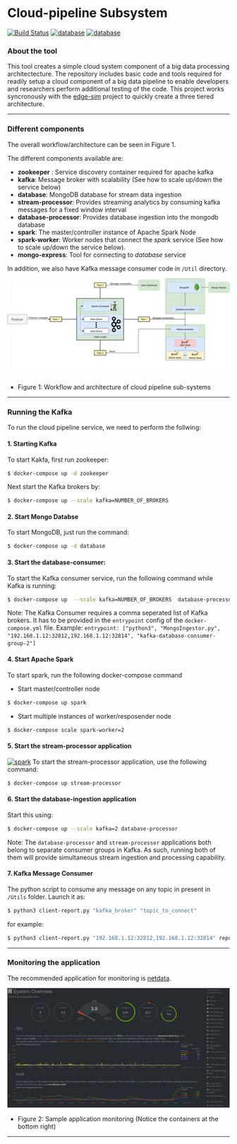 # Cloud-pipeline Subsystem

[![Build Status](https://travis-ci.com/rohitshubham/Cloud-pipeline.svg?branch=master)](https://travis-ci.com/rohitshubham/Cloud-pipeline) [![database](https://badgen.net/badge/icon/database-processor?icon=docker&label)](https://hub.docker.com/r/rdsea/mongodb-database-ingestor "Checkout this on docker hub") [![database](https://badgen.net/badge/icon/stream-processor?icon=docker&label)](https://microbadger.com/images/rdsea/spark-job-submitter "Checkout this on docker hub")
### About the tool
This tool creates  a simple cloud system component of a big data processing architectecture. The repository includes basic code and tools required for readily setup a cloud component of a big data pipeline to enable developers and researchers perform additional testing of the code. This project works syncronously with the [edge-sim](https://github.com/rohitshubham/edge_simulator) project to quickly create a three tiered architecture.

---
### Different components
The overall workflow/architecture can be seen in Figure 1.

The different components available are:

* __zookeeper__ : Service discovery container required for apache kafka
* __kafka__: Message broker with scalability (See how to scale up/down the service below)
* __database__: MongoDB database for stream data ingestion
* __stream-processor__: Provides streaming analytics by consuming kafka messages for a fixed window interval
* __database-processor__: Provides database ingestion into the mongodb database
* __spark__: The master/controller instance of Apache Spark Node
* __spark-worker__: Worker nodes that connect the _spark_ service (See how to scale up/down the service below).
* __mongo-express__: Tool for connecting to _database_ service 

In addition, we also have Kafka message consumer code in `/Util` directory.


![architecture](images/Cloud_sim_architecture.png)
* Figure 1: Workflow and architecture of cloud pipeline sub-systems

---
### Running the Kafka
To run the cloud pipeline service, we need to perform the follwing:

#### 1. Starting Kafka

To start Kakfa, first run zookeeper:

```bash
$ docker-compose up -d zookeeper
```

Next start the Kafka brokers by:
```bash
$ docker-compose up --scale kafka=NUMBER_OF_BROKERS
```
#### 2. Start Mongo Databse
To start MongoDB, just run the command:

```bash
$ docker-compose up -d database
```

#### 3. Start the database-consumer:
To start the Kafka consumer service, run the following command while Kafka is running:

```bash
$ docker-compose up  --scale kafka=NUMBER_OF_BROKERS  database-processor
```

Note: The Kafka Consumer requires a comma seperated list of Kafka brokers. It has to be provided in the `entrypoint` config of the `docker-compose.yml` file.
Example: `entrypoint: ["python3", "MongoIngestor.py", "192.168.1.12:32812,192.168.1.12:32814", "kafka-database-consumer-group-2"]`

#### 4. Start Apache Spark
To start spark, run the following docker-compose command

* Start master/controller node
```bash
$ docker-compose up spark
```
* Start multiple instances of worker/resposender node
```bash
$ docker-compose scale spark-worker=2
```
#### 5. Start the stream-processor application
[![spark](https://images.microbadger.com/badges/version/rdsea/spark-job-submitter.svg)](https://microbadger.com/images/rdsea/spark-job-submitter "Checkout this on docker hub")
To start the stream-processor application, use the following command:

```bash
$ docker-compose up stream-processor
```
#### 6. Start the database-ingestion application
Start this using:

```bash
$ docker-compose up --scale kafka=2 database-processor
```

Note: The `database-processor` and `stream-processor` applications both belong to separate consumer groups in Kafka. As such, running both of them will provide simultaneous stream ingestion and processing capability.

#### 7. Kafka Message Consumer

The python script to consume any message on any topic in present in `/Utils` folder. Launch it as:

```bash
$ python3 client-report.py "kafka_broker" "topic_to_connect"
```
for example:

```bash
$ python3 client-report.py "192.168.1.12:32812,192.168.1.12:32814" report
```

---

### Monitoring the application
The recommended application for monitoring is [netdata](https://github.com/netdata/netdata).

![architecture](images/monitoring.png)
* Figure 2: Sample application monitoring (Notice the containers at the bottom right)
---
